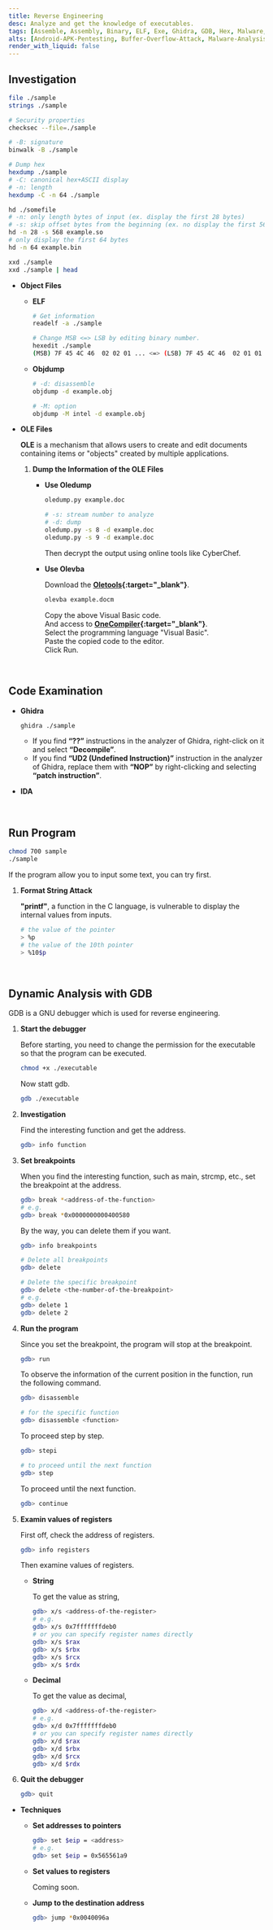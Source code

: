 ```yaml
---
title: Reverse Engineering
desc: Analyze and get the knowledge of executables.
tags: [Assemble, Assembly, Binary, ELF, Exe, Ghidra, GDB, Hex, Malware, Obj, Radare, Reverse Engineering, Rizin]
alts: [Android-APK-Pentesting, Buffer-Overflow-Attack, Malware-Analysis, x86-Assembly]
render_with_liquid: false
---
```


## Investigation

```sh
file ./sample
strings ./sample

# Security properties
checksec --file=./sample

# -B: signature
binwalk -B ./sample

# Dump hex
hexdump ./sample
# -C: canonical hex+ASCII display
# -n: length
hexdump -C -n 64 ./sample

hd ./somefile
# -n: only length bytes of input (ex. display the first 28 bytes)
# -s: skip offset bytes from the beginning (ex. no display the first 568 bytes)
hd -n 28 -s 568 example.so
# only display the first 64 bytes
hd -n 64 example.bin

xxd ./sample
xxd ./sample | head
```

- **Object Files**

    - **ELF**

        ```sh
        # Get information
        readelf -a ./sample

        # Change MSB <=> LSB by editing binary number.
        hexedit ./sample
        (MSB) 7F 45 4C 46  02 02 01 ... <=> (LSB) 7F 45 4C 46  02 01 01 ...
        ```

    - **Objdump**

        ```sh
        # -d: disassemble
        objdump -d example.obj

        # -M: option
        objdump -M intel -d example.obj
        ```

- **OLE Files**

    **OLE** is a mechanism that allows users to create and edit documents containing items or "objects" created by multiple applications.

    1. **Dump the Information of the OLE Files**

        - **Use Oledump**

            ```sh
            oledump.py example.doc

            # -s: stream number to analyze
            # -d: dump
            oledump.py -s 8 -d example.doc
            oledump.py -s 9 -d example.doc
            ```

            Then decrypt the output using online tools like CyberChef.

        - **Use Olevba**

            Download the **[Oletools](https://github.com/decalage2/oletools){:target="_blank"}**.

            ```sh
            olevba example.docm
            ```

            Copy the above Visual Basic code.  
            And access to **[OneCompiler](https://onecompiler.com/){:target="_blank"}**.  
            Select the programming language "Visual Basic".  
            Paste the copied code to the editor.  
            Click Run.

<br />

## Code Examination

- **Ghidra**

    ```sh
    ghidra ./sample
    ```

    - If you find **“??”** instructions in the analyzer of Ghidra, right-click on it and select **“Decompile”**.
    - If you find **“UD2 (Undefined Instruction)”** instruction in the analyzer of Ghidra, replace them with **“NOP”** by right-clicking and selecting **“patch instruction”**.

- **IDA**

<br />

## Run Program

```sh
chmod 700 sample
./sample
```

If the program allow you to input some text, you can try first.

1. **Format String Attack**

    **"printf"**, a function in the C language, is vulnerable to display the internal values from inputs.

    ```sh
    # the value of the pointer
    > %p
    # the value of the 10th pointer
    > %10$p
    ```

<br />

## Dynamic Analysis with GDB

GDB is a GNU debugger which is used for reverse engineering.  

1. **Start the debugger**

    Before starting, you need to change the permission for the executable so that the program can be executed.

    ```sh
    chmod +x ./executable
    ```

    Now statt gdb.

    ```sh
    gdb ./executable
    ```

2. **Investigation**

    Find the interesting function and get the address.

    ```sh
    gdb> info function
    ```

3. **Set breakpoints**

    When you find the interesting function, such as main, strcmp, etc., set the breakpoint at the address.

    ```sh
    gdb> break *<address-of-the-function>
    # e.g.
    gdb> break *0x0000000000400580
    ```

    By the way, you can delete them if you want.

    ```sh
    gdb> info breakpoints

    # Delete all breakpoints
    gdb> delete

    # Delete the specific breakpoint
    gdb> delete <the-number-of-the-breakpoint>
    # e.g.
    gdb> delete 1
    gdb> delete 2
    ```

4. **Run the program**

    Since you set the breakpoint, the program will stop at the breakpoint.

    ```sh
    gdb> run
    ```

    To observe the information of the current position in the function, run the following command.

    ```sh
    gdb> disassemble

    # for the specific function
    gdb> disassemble <function>
    ``` 

    To proceed step by step.

    ```sh
    gdb> stepi

    # to proceed until the next function
    gdb> step
    ```

    To proceed until the next function.

    ```sh
    gdb> continue
    ```

5. **Examin values of registers**

    First off, check the address of registers.

    ```sh
    gdb> info registers
    ```

    Then examine values of registers.  

    - **String**

        To get the value as string,

        ```sh
        gdb> x/s <address-of-the-register>
        # e.g.
        gdb> x/s 0x7fffffffdeb0
        # or you can specify register names directly
        gdb> x/s $rax
        gdb> x/s $rbx
        gdb> x/s $rcx
        gdb> x/s $rdx
        ```

    - **Decimal**

        To get the value as decimal,

        ```sh
        gdb> x/d <address-of-the-register>
        # e.g.
        gdb> x/d 0x7fffffffdeb0
        # or you can specify register names directly
        gdb> x/d $rax
        gdb> x/d $rbx
        gdb> x/d $rcx
        gdb> x/d $rdx
        ```
    
6. **Quit the debugger**

    ```sh
    gdb> quit
    ```

- **Techniques**

    - **Set addresses to pointers**

        ```sh
        gdb> set $eip = <address>
        # e.g.
        gdb> set $eip = 0x565561a9
        ```

    - **Set values to registers**

        Coming soon.

    - **Jump to the destination address**

        ```sh
        gdb> jump *0x0040096a
        ```

